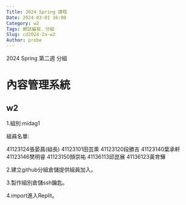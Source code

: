 ```yaml
---
Title: 2024 Spring 課程
Date: 2024-03-01 16:00
Category: w2
Tags: 網誌編寫﹐分組
Slug: cd2024-2a-w2
Author: probe
---
```


2024 Spring 第二週 分組

<!-- PELICAN_END_SUMMARY -->

# 內容管理系統
## w2
1.組別:midag1

組員名單:

41123124張晏菖(組長)
41123101田芸熏
41123120段勝吉
41123140葉承軒
41123146樊明睿
41123150顏崇祐
41136113邱崑展
41136123黃育驊

2.建立github分組倉儲提供組員加入。

3.製作組別倉儲ssh鑰匙。

4.import進入Replit。